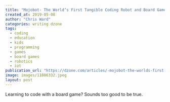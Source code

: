 ```yaml
---
title: "Mojobot- The World’s First Tangible Coding Robot and Board Game"
created_at: 2019-05-08
author: "Chris Ward"
categories: writing dzone
tags: 
  - coding
  - education
  - kids
  - programming
  - games
  - board games
  - robotics
  - iot
publication_url: "https://dzone.com/articles/-mojobot-the-worlds-first-tangible-coding-robot-an"
image: images/11806332.jpeg
layout: post
---
```

Learning to code with a board game? Sounds too good to be true.

